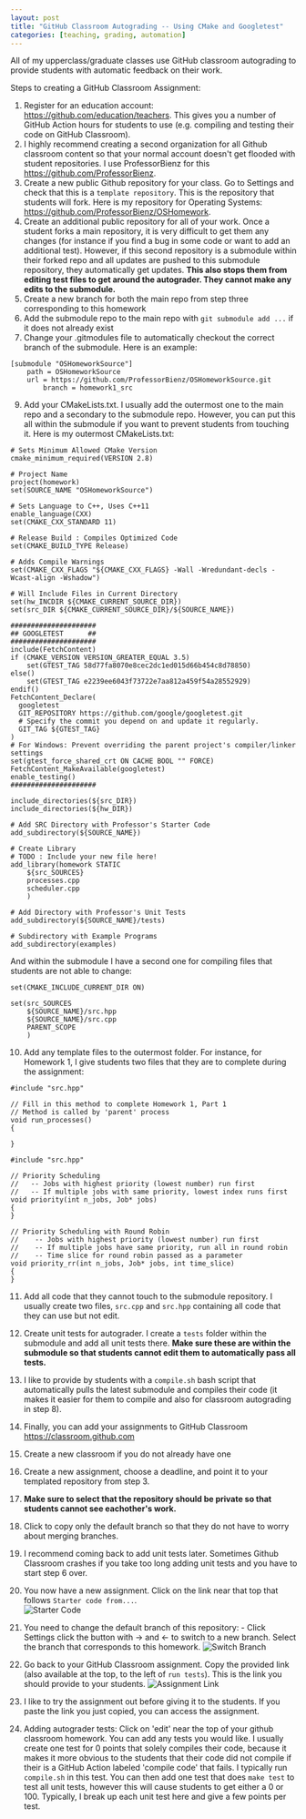 ```yaml
---
layout: post
title: "GitHub Classroom Autograding -- Using CMake and Googletest"
categories: [teaching, grading, automation]
---
```


All of my upperclass/graduate classes use GitHub classroom autograding to provide students with automatic feedback on their work.  

Steps to creating a GitHub Classroom Assignment:
1. Register for an education account: https://github.com/education/teachers.  This gives you a number of GitHub Action hours for students to use (e.g. compiling and testing their code on GitHub Classroom).  
2. I highly recommend creating a second organization for all Github classroom content so that your normal account doesn't get flooded with student repositories.  I use ProfessorBienz for this https://github.com/ProfessorBienz.
3. Create a new public Github repository for your class.  Go to Settings and check that this is a `template repository`.  This is the repository that students will fork.  Here is my repository for Operating Systems: https://github.com/ProfessorBienz/OSHomework.
4. Create an additional public repository for all of your work.  Once a student forks a main repository, it is very difficult to get them any changes (for instance if you find a bug in some code or want to add an additional test).  However, if this second repository is a submodule within their forked repo and all updates are pushed to this submodule repository, they automatically get updates.  **This also stops them from editing test files to get around the autograder.  They cannot make any edits to the submodule.**
6. Create a new branch for both the main repo from step three corresponding to this homework
7. Add the submodule repo to the main repo with `git submodule add ...` if it does not already exist
8. Change your .gitmodules file to automatically checkout the correct branch of the submodule.  Here is an example:

```
[submodule "OSHomeworkSource"]
	path = OSHomeworkSource
	url = https://github.com/ProfessorBienz/OSHomeworkSource.git
        branch = homework1_src
```

9. Add your CMakeLists.txt.  I usually add the outermost one to the main repo and a secondary to the submodule repo.  However, you can put this all within the submodule if you want to prevent students from touching it.  Here is my outermost CMakeLists.txt:

```
# Sets Minimum Allowed CMake Version 
cmake_minimum_required(VERSION 2.8)

# Project Name 
project(homework)
set(SOURCE_NAME "OSHomeworkSource")

# Sets Language to C++, Uses C++11
enable_language(CXX)
set(CMAKE_CXX_STANDARD 11)

# Release Build : Compiles Optimized Code
set(CMAKE_BUILD_TYPE Release)

# Adds Compile Warnings
set(CMAKE_CXX_FLAGS "${CMAKE_CXX_FLAGS} -Wall -Wredundant-decls -Wcast-align -Wshadow")

# Will Include Files in Current Directory
set(hw_INCDIR ${CMAKE_CURRENT_SOURCE_DIR})
set(src_DIR ${CMAKE_CURRENT_SOURCE_DIR}/${SOURCE_NAME})

##################### 
## GOOGLETEST      ##
#####################
include(FetchContent)
if (CMAKE_VERSION VERSION_GREATER_EQUAL 3.5)
    set(GTEST_TAG 58d77fa8070e8cec2dc1ed015d66b454c8d78850)
else()
    set(GTEST_TAG e2239ee6043f73722e7aa812a459f54a28552929)
endif()
FetchContent_Declare(
  googletest
  GIT_REPOSITORY https://github.com/google/googletest.git
  # Specify the commit you depend on and update it regularly.
  GIT_TAG ${GTEST_TAG} 
)
# For Windows: Prevent overriding the parent project's compiler/linker settings
set(gtest_force_shared_crt ON CACHE BOOL "" FORCE)
FetchContent_MakeAvailable(googletest)
enable_testing()
#####################

include_directories(${src_DIR})
include_directories(${hw_DIR})

# Add SRC Directory with Professor's Starter Code
add_subdirectory(${SOURCE_NAME})

# Create Library
# TODO : Include your new file here!
add_library(homework STATIC
    ${src_SOURCES}
    processes.cpp
    scheduler.cpp
    )

# Add Directory with Professor's Unit Tests
add_subdirectory(${SOURCE_NAME}/tests)

# Subdirectory with Example Programs
add_subdirectory(examples)
```

And within the submodule I have a second one for compiling files that students are not able to change:

```
set(CMAKE_INCLUDE_CURRENT_DIR ON)

set(src_SOURCES
    ${SOURCE_NAME}/src.hpp
    ${SOURCE_NAME}/src.cpp
    PARENT_SCOPE
    )
```


10. Add any template files to the outermost folder.  For instance, for Homework 1, I give students two files that they are to complete during the assignment:

```
#include "src.hpp"

// Fill in this method to complete Homework 1, Part 1
// Method is called by 'parent' process
void run_processes()
{

}
```

```
#include "src.hpp"

// Priority Scheduling 
//   -- Jobs with highest priority (lowest number) run first
//   -- If multiple jobs with same priority, lowest index runs first
void priority(int n_jobs, Job* jobs)
{
}

// Priority Scheduling with Round Robin 
//    -- Jobs with highest priority (lowest number) run first
//    -- If multiple jobs have same priority, run all in round robin 
//    -- Time slice for round robin passed as a parameter
void priority_rr(int n_jobs, Job* jobs, int time_slice)
{
}
```

11. Add all code that they cannot touch to the submodule repository.  I usually create two files, `src.cpp` and `src.hpp` containing all code that they can use but not edit.
12. Create unit tests for autograder.  I create a `tests` folder within the submodule and add all unit tests there.  **Make sure these are within the submodule so that students cannot edit them to automatically pass all tests.**
13. I like to provide by students with a `compile.sh` bash script that automatically pulls the latest submodule and compiles their code (it makes it easier for them to compile and also for classroom autograding in step 8).

14. Finally, you can add your assignments to GitHub Classroom https://classroom.github.com
15. Create a new classroom if you do not already have one
16. Create a new assignment, choose a deadline, and point it to your templated repository from step 3. 
17. **Make sure to select that the repository should be private so that students cannot see eachother's work.**
18. Click to copy only the default branch so that they do not have to worry about merging branches.
19. I recommend coming back to add unit tests later.  Sometimes Github Classroom crashes if you take too long adding unit tests and you have to start step 6 over.
20. You now have a new assignment.  Click on the link near that top that follows `Starter code from...`.  
    ![Starter Code](../assets/github_classroom/starter_code.png)
21. You need to change the default branch of this repository:
        - Click Settings click the button with -> and <- to switch to a new branch.  Select the branch that corresponds to this homework.
    ![Switch Branch](../assets/github_classroom/switch_branch.png)
23. Go back to your GitHub Classroom assignment.  Copy the provided link (also available at the top, to the left of `run tests`).  This is the link you should provide to your students.
    ![Assignment Link](../assets/github_classroom/assignment_link.png)
25. I like to try the assignment out before giving it to the students.  If you paste the link you just copied, you can access the assignment.

26. Adding autograder tests: Click on 'edit' near the top of your github classroom homework.  You can add any tests you would like.  I usually create one test for 0 points that solely compiles their code, because it makes it more obvious to the students that their code did not compile if their is a GitHub Action labeled 'compile code' that fails.  I typically run `compile.sh` in this test.  You can then add one test that does `make test` to test all unit tests, however this will cause students to get either a 0 or 100.  Typically, I break up each unit test here and give a few points per test. 
